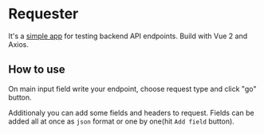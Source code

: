 # Requester

It's a [simple app](https://zakilvir.github.io/requester/) for testing backend API endpoints. Build with Vue 2 and Axios.

## How to use

On main input field write your endpoint, choose request type and click "go" button.

Additionaly you can add some fields and headers to request. Fields can be added all at once as `json` format or one by one(hit `Add field` button).
